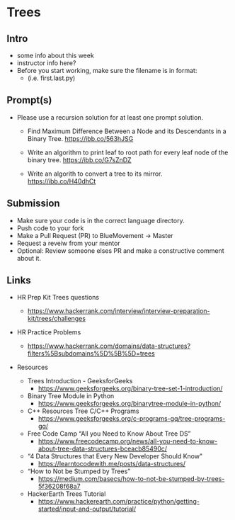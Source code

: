 # Trees

## Intro
- some info about this week
- instructor info here?
- Before you start working, make sure the filename is in format:
  - (i.e. first.last.py)

## Prompt(s)

- Please use a recursion solution for at least one prompt solution.

  - Find Maximum Difference Between a Node and its Descendants in a Binary Tree. https://ibb.co/563hJSG 

  - Write an algorithm to print leaf to root path for every leaf node of the binary tree. https://ibb.co/G7sZnDZ

  - Write an algorith to convert a tree to its mirror. https://ibb.co/H40dhCt

## Submission

- Make sure your code is in the correct language directory.
- Push code to your fork
- Make a Pull Request (PR) to BlueMovement -> Master
- Request a reveiw from your mentor
- Optional: Review someone elses PR and make a constructive comment about it.

## Links
  - HR Prep Kit Trees questions
    - https://www.hackerrank.com/interview/interview-preparation-kit/trees/challenges

  - HR Practice Problems
    - https://www.hackerrank.com/domains/data-structures?filters%5Bsubdomains%5D%5B%5D=trees

  - Resources
    - Trees Introduction - GeeksforGeeks
      - https://www.geeksforgeeks.org/binary-tree-set-1-introduction/
    - Binary Tree Module in Python
      - https://www.geeksforgeeks.org/binarytree-module-in-python/
    - C++ Resources Tree C/C++ Programs
      - https://www.geeksforgeeks.org/c-programs-gq/tree-programs-gq/
    - Free Code Camp “All you Need to Know About Tree DS”
      - https://www.freecodecamp.org/news/all-you-need-to-know-about-tree-data-structures-bceacb85490c/
    - “4 Data Structures that Every New Developer Should Know"
      - https://learntocodewith.me/posts/data-structures/
    - “How to Not be Stumped by Trees”
      - https://medium.com/basecs/how-to-not-be-stumped-by-trees-5f36208f68a7
    - HackerEarth Trees Tutorial
      - https://www.hackerearth.com/practice/python/getting-started/input-and-output/tutorial/
